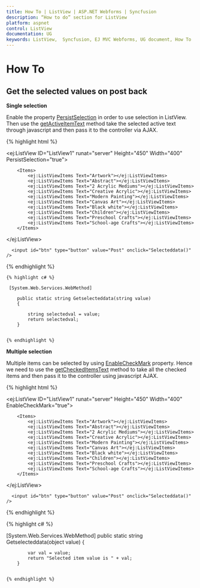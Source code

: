 ```yaml
---
title: How To | ListView | ASP.NET Webforms | Syncfusion
description: “How to do” section for ListView
platform: aspnet
control: ListView
documentation: UG
keywords: ListView,  Syncfusion, EJ MVC Webforms, UG document, How To
---
```

# How To

## Get the selected values on post back

**Single selection**

Enable the property [PersistSelection](https://help.syncfusion.com/api/js/ejlistview#members:persistselection) in order to use selection in ListView. Then use the [getActiveItemText](https://help.syncfusion.com/api/js/ejlistview#methods:getactiveitemtext) method take the selected active text through javascript and then pass it to the controller via AJAX. 

 
{% highlight html %}

<ej:ListView ID="ListView1" runat="server" Height="450" Width="400" PersistSelection="true">

        <Items>
            <ej:ListViewItems Text="Artwork"></ej:ListViewItems>
            <ej:ListViewItems Text="Abstract"></ej:ListViewItems>
            <ej:ListViewItems Text="2 Acrylic Mediums"></ej:ListViewItems>
            <ej:ListViewItems Text="Creative Acrylic"></ej:ListViewItems>
            <ej:ListViewItems Text="Modern Painting"></ej:ListViewItems>
            <ej:ListViewItems Text="Canvas Art"></ej:ListViewItems>
            <ej:ListViewItems Text="Black white"></ej:ListViewItems>
            <ej:ListViewItems Text="Children"></ej:ListViewItems>
            <ej:ListViewItems Text="Preschool Crafts"></ej:ListViewItems>
            <ej:ListViewItems Text="School-age Crafts"></ej:ListViewItems>
        </Items>

</ej:ListView>

      <input id="btn" type="button" value="Post" onclick="Selecteddata()" />

<script>

        function Selecteddata() {

            var text = $("#<%=ListView1.ClientID%>").ejListView("getActiveItemText");

            $.ajax({
                type: "POST",
                url: "Default.aspx/Getselecteddata",
                data: { value: text },
                contentType: "application/json; charset=utf-8",
                dataType: "json",
                success: function (response) {
                    alert(response);
                },
                failure: function (response) {
                    alert("Error");
                }
            });

        }

    </script>

    
{% endhighlight %}

    
    {% highlight c# %}
    
     [System.Web.Services.WebMethod]

        public static string Getselecteddata(string value)
        {

            string selectedval = value;
            return selectedval;
        }

    
    {% endhighlight %}



**Multiple selection**

Multiple items can be selected by using [EnableCheckMark](https://help.syncfusion.com/api/js/ejlistview#members:enablecheckmark) property. Hence we need to use the [getCheckedItemsText](https://help.syncfusion.com/api/js/ejlistview#methods:getcheckeditemstext) method to take all the checked items and then pass it to the controller using javascript AJAX. 


{% highlight html %}

<ej:ListView ID="ListView1" runat="server" Height="450" Width="400" EnableCheckMark="true">

        <Items>
            <ej:ListViewItems Text="Artwork"></ej:ListViewItems>
            <ej:ListViewItems Text="Abstract"></ej:ListViewItems>
            <ej:ListViewItems Text="2 Acrylic Mediums"></ej:ListViewItems>
            <ej:ListViewItems Text="Creative Acrylic"></ej:ListViewItems>
            <ej:ListViewItems Text="Modern Painting"></ej:ListViewItems>
            <ej:ListViewItems Text="Canvas Art"></ej:ListViewItems>
            <ej:ListViewItems Text="Black white"></ej:ListViewItems>
            <ej:ListViewItems Text="Children"></ej:ListViewItems>
            <ej:ListViewItems Text="Preschool Crafts"></ej:ListViewItems>
            <ej:ListViewItems Text="School-age Crafts"></ej:ListViewItems>
        </Items>

</ej:ListView>

      <input id="btn" type="button" value="Post" onclick="Selecteddata()" />


<script>

        function Selecteddata() {

            var text = $("#<%=ListView1.ClientID%>").ejListView("getCheckedItemsText");

            $.ajax({
                type: "POST",
                url: "Default.aspx/Getselecteddata",
                data: { value: text },
                contentType: "application/json; charset=utf-8",
                dataType: "json",
                success: function (response) {
                    alert(response);
                },
                failure: function (response) {
                    alert("Error");
                }
            });

        }

    </script>

    
{% endhighlight %}


    
{% highlight c# %}
    
   [System.Web.Services.WebMethod]
        public static string Getselecteddata(object value)
        {

            var val = value;
            return "Selected item value is " + val;
        }

    
    {% endhighlight %}
    
